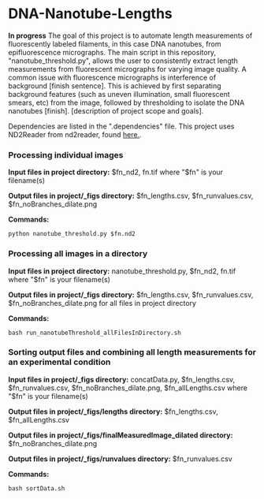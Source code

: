 # DNA-Nanotube-Lengths
**In progress** The goal of this project is to automate length measurements of fluorescently labeled filaments, in this case DNA nanotubes, from epifluorescence micrographs. The main script in this repository, "nanotube_threshold.py", allows the user to consistently extract length measurements from fluorescent micrographs for varying image quality. A common issue with fluorescence micrographs is interference of background [finish sentence]. This is achieved by first separating background features (such as uneven illumination, small fluorescent smears, etc) from the image, followed by thresholding to isolate the DNA nanotubes [finish]. [description of project scope and goals].

Dependencies are listed in the ".dependencies" file. This project uses ND2Reader from nd2reader, found <a href="https://github.com/rbnvrw/nd2reader">here.</a>.

### Processing individual images

**Input files in project directory:** $fn_nd2, fn.tif where "$fn" is your filename(s)

**Output files in project/_figs directory:** $fn_lengths.csv, $fn_runvalues.csv, $fn_noBranches_dilate.png

**Commands:**

    python nanotube_threshold.py $fn.nd2 

### Processing all images in a directory

**Input files in project directory:** nanotube_threshold.py, $fn_nd2, fn.tif where "$fn" is your filename(s)

**Output files in project/_figs directory:** $fn_lengths.csv, $fn_runvalues.csv, $fn_noBranches_dilate.png for all files in project directory

**Commands:**

    bash run_nanotubeThreshold_allFilesInDirectory.sh 

### Sorting output files and combining all length measurements for an experimental condition

**Input files in project/_figs directory:** concatData.py, $fn_lengths.csv, $fn_runvalues.csv, $fn_noBranches_dilate.png, $fn_allLengths.csv where "$fn" is your filename(s)

**Output files in project/_figs/lengths directory:** $fn_lengths.csv, $fn_allLengths.csv

**Output files in project/_figs/finalMeasuredImage_dilated directory:** $fn_noBranches_dilate.png

**Output files in project/_figs/runvalues directory:** $fn_runvalues.csv

**Commands:**

    bash sortData.sh 
